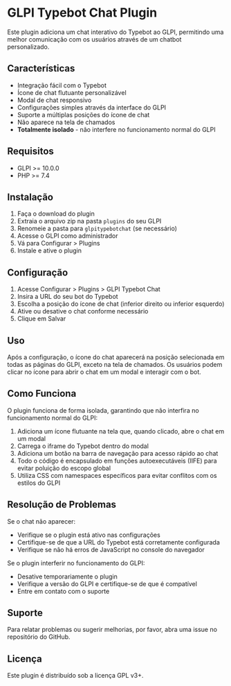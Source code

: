 # GLPI Typebot Chat Plugin

Este plugin adiciona um chat interativo do Typebot ao GLPI, permitindo uma melhor comunicação com os usuários através de um chatbot personalizado.

## Características

- Integração fácil com o Typebot
- Ícone de chat flutuante personalizável
- Modal de chat responsivo
- Configurações simples através da interface do GLPI
- Suporte a múltiplas posições do ícone de chat
- Não aparece na tela de chamados
- **Totalmente isolado** - não interfere no funcionamento normal do GLPI

## Requisitos

- GLPI >= 10.0.0
- PHP >= 7.4

## Instalação

1. Faça o download do plugin
2. Extraia o arquivo zip na pasta `plugins` do seu GLPI
3. Renomeie a pasta para `glpitypebotchat` (se necessário)
4. Acesse o GLPI como administrador
5. Vá para Configurar > Plugins
6. Instale e ative o plugin

## Configuração

1. Acesse Configurar > Plugins > GLPI Typebot Chat
2. Insira a URL do seu bot do Typebot
3. Escolha a posição do ícone de chat (inferior direito ou inferior esquerdo)
4. Ative ou desative o chat conforme necessário
5. Clique em Salvar

## Uso

Após a configuração, o ícone do chat aparecerá na posição selecionada em todas as páginas do GLPI, exceto na tela de chamados.
Os usuários podem clicar no ícone para abrir o chat em um modal e interagir com o bot.

## Como Funciona

O plugin funciona de forma isolada, garantindo que não interfira no funcionamento normal do GLPI:

1. Adiciona um ícone flutuante na tela que, quando clicado, abre o chat em um modal
2. Carrega o iframe do Typebot dentro do modal
3. Adiciona um botão na barra de navegação para acesso rápido ao chat
4. Todo o código é encapsulado em funções autoexecutáveis (IIFE) para evitar poluição do escopo global
5. Utiliza CSS com namespaces específicos para evitar conflitos com os estilos do GLPI

## Resolução de Problemas

Se o chat não aparecer:
- Verifique se o plugin está ativo nas configurações
- Certifique-se de que a URL do Typebot está corretamente configurada
- Verifique se não há erros de JavaScript no console do navegador

Se o plugin interferir no funcionamento do GLPI:
- Desative temporariamente o plugin
- Verifique a versão do GLPI e certifique-se de que é compatível
- Entre em contato com o suporte

## Suporte

Para relatar problemas ou sugerir melhorias, por favor, abra uma issue no repositório do GitHub.

## Licença

Este plugin é distribuído sob a licença GPL v3+. 
